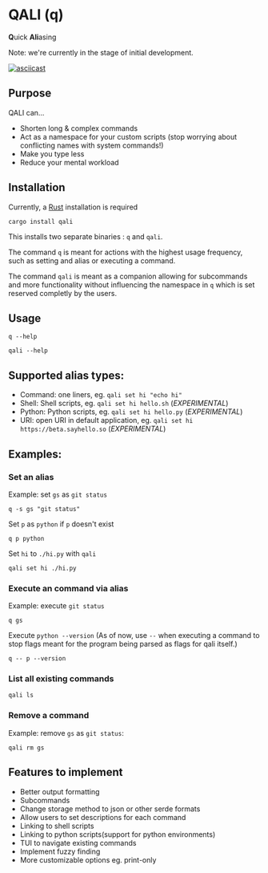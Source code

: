 # QALI (q)
**Q**uick **Ali**asing

Note: we're currently in the stage of initial development.

[![asciicast](https://asciinema.org/a/517408.svg)](https://asciinema.org/a/517408)

## Purpose
QALI can...
- Shorten long & complex commands
- Act as a namespace for your custom scripts (stop worrying about conflicting names with system commands!)
- Make you type less
- Reduce your mental workload

## Installation
Currently, a [Rust](https://www.rust-lang.org) installation is required 

```shell
cargo install qali
```

This installs two separate binaries : `q` and `qali`.

The command `q` is meant for actions with the highest usage frequency, such as setting and alias or executing a command.

The command `qali` is meant as a companion allowing for subcommands and more functionality without influencing the namespace in `q` which is set reserved completly by the users.

## Usage
`q --help`

`qali --help`

## Supported alias types:
- Command: one liners, eg. `qali set hi "echo hi"`
- Shell: Shell scripts, eg. `qali set hi hello.sh` (*EXPERIMENTAL*)
- Python: Python scripts, eg. `qali set hi hello.py` (*EXPERIMENTAL*)
- URI: open URI in default application, eg. `qali set hi https://beta.sayhello.so` (*EXPERIMENTAL*)

## Examples:

### Set an alias
Example: set `gs` as `git status` 
```shell
q -s gs "git status"
```

Set `p` as `python` if `p` doesn't exist
```shell
q p python 
```

Set `hi` to `./hi.py` with `qali`
```shell
qali set hi ./hi.py
```

### Execute an command via alias
Example: execute `git status`
```shell
q gs
```
Execute `python --version` (As of now, use `--` when executing a command to stop flags meant for the program being parsed as flags for qali itself.)
```shell
q -- p --version
```

### List all existing commands
`qali ls`

### Remove a command
Example: remove `gs` as `git status`:

`qali rm gs`

## Features to implement
- Better output formatting
- Subcommands
- Change storage method to json or other serde formats
- Allow users to set descriptions for each command
- Linking to shell scripts
- Linking to python scripts(support for python environments)
- TUI to navigate existing commands
- Implement fuzzy finding
- More customizable options eg. print-only